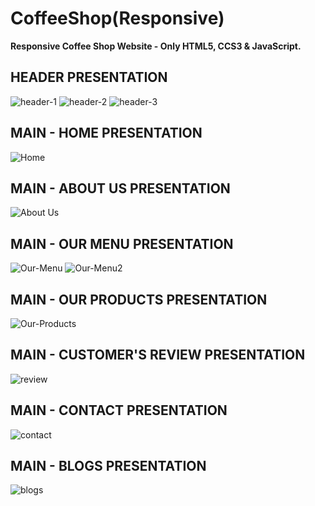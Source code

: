 # CoffeeShop(Responsive)

**Responsive Coffee Shop Website - Only HTML5, CCS3 &amp; JavaScript.**



## HEADER PRESENTATION

<img src="https://i.postimg.cc/g0vR8FXC/header1.jpg" alt="header-1"></img>
<img src="https://i.postimg.cc/CL5fxfFn/header2.jpg" alt="header-2"></img>
<img src="https://i.postimg.cc/25Q1KQxM/header3.jpg" alt="header-3"></img>

## MAIN - HOME PRESENTATION

<img src="https://i.postimg.cc/PJDfCZqT/home-main.jpg" alt="Home"></img>

## MAIN - ABOUT US PRESENTATION

<img src="https://i.postimg.cc/7YDr3jsg/home-aboutus.jpg" alt="About Us"></img>

## MAIN - OUR MENU PRESENTATION

<img src="https://i.postimg.cc/GtzR8QC0/home-ourmenu.jpg" alt="Our-Menu"></img>
<img src="https://i.postimg.cc/VLDsdYfS/home-ourmenu2.jpg" alt="Our-Menu2"></img>

## MAIN - OUR PRODUCTS PRESENTATION

<img src="https://i.postimg.cc/bvqKbnmp/home-ourproducts.jpg" alt="Our-Products"></img>

## MAIN - CUSTOMER'S REVIEW PRESENTATION

<img src="https://i.postimg.cc/jdwpHtK3/home-review.jpg" alt="review"></img>

## MAIN - CONTACT PRESENTATION

<img src="https://i.postimg.cc/R0R1p0rQ/main-contac.jpg" alt="contact"></img>

## MAIN - BLOGS PRESENTATION

<img src="https://i.postimg.cc/Bb1MzGBS/blog.jpg" alt="blogs"></img>
